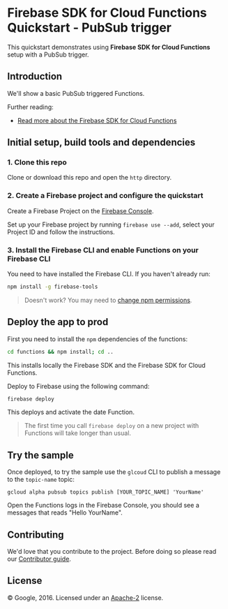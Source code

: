 # Firebase SDK for Cloud Functions Quickstart - PubSub trigger

This quickstart demonstrates using **Firebase SDK for Cloud Functions** setup with a PubSub trigger.


## Introduction

We'll show a basic PubSub triggered Functions.

Further reading:

 - [Read more about the Firebase SDK for Cloud Functions](https://firebase.google.com/preview/functions/)


## Initial setup, build tools and dependencies

### 1. Clone this repo

Clone or download this repo and open the `http` directory.


### 2. Create a Firebase project and configure the quickstart

Create a Firebase Project on the [Firebase Console](https://console.firebase.google.com).

Set up your Firebase project by running `firebase use --add`, select your Project ID and follow the instructions.


### 3. Install the Firebase CLI and enable Functions on your Firebase CLI

You need to have installed the Firebase CLI. If you haven't already run:

```bash
npm install -g firebase-tools
```

> Doesn't work? You may need to [change npm permissions](https://docs.npmjs.com/getting-started/fixing-npm-permissions).


## Deploy the app to prod

First you need to install the `npm` dependencies of the functions:

```bash
cd functions && npm install; cd ..
```

This installs locally the Firebase SDK and the Firebase SDK for Cloud Functions.

Deploy to Firebase using the following command:

```bash
firebase deploy
```

This deploys and activate the date Function.

> The first time you call `firebase deploy` on a new project with Functions will take longer than usual.


## Try the sample

Once deployed, to try the sample use the `glcoud` CLI to publish a message to the `topic-name` topic:

```
gcloud alpha pubsub topics publish [YOUR_TOPIC_NAME] 'YourName'
```

Open the Functions logs in the Firebase Console, you should see a messages that reads "Hello YourName".


## Contributing

We'd love that you contribute to the project. Before doing so please read our [Contributor guide](../../CONTRIBUTING.md).


## License

© Google, 2016. Licensed under an [Apache-2](../../LICENSE) license.
